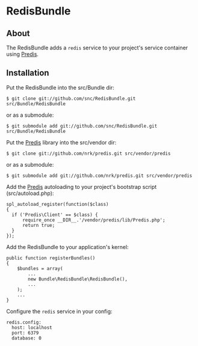 # RedisBundle #

## About ##

The RedisBundle adds a `redis` service to your project's service container using [Predis](http://github.com/nrk/predis).

## Installation ##

Put the RedisBundle into the src/Bundle dir:

    $ git clone git://github.com/snc/RedisBundle.git src/Bundle/RedisBundle

or as a submodule:

    $ git submodule add git://github.com/snc/RedisBundle.git src/Bundle/RedisBundle

Put the [Predis](http://github.com/nrk/predis) library into the src/vendor dir:

    $ git clone git://github.com/nrk/predis.git src/vendor/predis

or as a submodule:

    $ git submodule add git://github.com/nrk/predis.git src/vendor/predis

Add the [Predis](http://github.com/nrk/predis) autoloading to your project's bootstrap script (src/autoload.php):

    spl_autoload_register(function($class)
    {
      if ('Predis\Client' == $class) {
          require_once __DIR__.'/vendor/predis/lib/Predis.php';
          return true;
      }
    });

Add the RedisBundle to your application's kernel:

    public function registerBundles()
    {
        $bundles = array(
            ...
            new Bundle\RedisBundle\RedisBundle(),
            ...
        );
        ...
    }

Configure the `redis` service in your config:

    redis.config:
      host: localhost
      port: 6379
      database: 0
